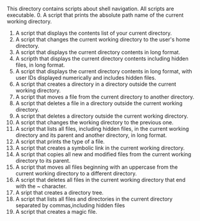 This directory contains scripts about shell navigation. All scripts are executable.
0. A script that prints the absolute path name of the current working directory.
1. A script that displays the contents list of your current directory.
2. A script that changes the current working directory to the user's home directory.
3. A script that displays the current directory contents in long format.
4. A scripth that displays the current directory contents including hidden files, in long format.
5. A script that displays the current directory contents in long format, with user IDs displayed numerically and includes hidden files.
6. A script that creates a directory in a directory outside the current working directory.
7. A script that moves a file from the current directory to another directory.
8. A script that deletes a file in a directory outside the current working directory. 
9. A script that deletes a directory outside the current working directory.
10. A script that changes the working directory to the previous one.
11. A script that lists all files, including hidden files, in the current working directory and its parent and another directory, in long format.
12. A script that prints the type of a file.
13. A script that creates a symbolic link in the current working directory.
14. A script that copies all new and modified files from the current working directory to its parent.
15. A script that moves all files beginning with an uppercase from the current working directory to a different directory.
16. A script that deletes all files in the current working directory that end with the ~ character.
17. A sript that creates a directory tree.
18. A script that lists all files and directories in the current directory separated by commas,including hidden files
19. A script that creates a magic file.
